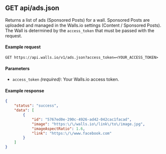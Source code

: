 ## GET api/ads.json

Returns a list of ads (Sponsored Posts) for a wall. Sponsored Posts are uploaded and managed in the Walls.io settings (Content / Sponsored Posts). The Wall is determined by the `access_token` that must be passed with the request.

#### Example request
`GET https://api.walls.io/v1/ads.json?access_token=<YOUR_ACCESS_TOKEN>`

#### Parameters
- `access_token` *(required)*: Your Walls.io access token.

#### Example response
```json
{
    "status": "success",
    "data": [
        {
            "id": "5767ed0e-290c-4926-ad42-042cac1facad",
            "image": "https:\/\/walls.io\/link\/to\/image.jpg",
            "imageAspectRatio": 1.6,
            "link": "https:\/\/www.facebook.com"
        }
    ]
}
```
